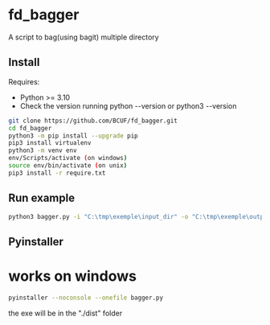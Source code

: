 # fd_bagger

A script to bag(using bagit) multiple directory

## Install

Requires:
* Python >= 3.10
* Check the version running python --version or python3 --version

```bash
git clone https://github.com/BCUF/fd_bagger.git
cd fd_bagger
python3 -m pip install --upgrade pip
pip3 install virtualenv
python3 -m venv env
env/Scripts/activate (on windows)
source env/bin/activate (on unix)
pip3 install -r require.txt
```

## Run example

```bash
python3 bagger.py -i "C:\tmp\exemple\input_dir" -o "C:\tmp\exemple\output_dir" -c ARCHNUMFR_6932 -f KEHREN_OBERSON -d "C:\tmp\exemple\metadata\metadata.json" -m "C:\tmp\exemple\processingMCP.xml" -p 4
```


## Pyinstaller

# works on windows 
```bash
pyinstaller --noconsole --onefile bagger.py
```
the exe will be in the "./dist" folder

